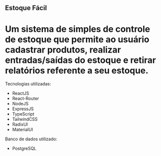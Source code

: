 ## Estoque Fácil

# Um sistema de simples de controle de estoque que permite ao usuário cadastrar produtos, realizar entradas/saídas do estoque e retirar relatórios referente a seu estoque.

Tecnologias utilizadas:

- ReactJS
- React-Router
- NodeJS
- ExpressJS
- TypeScript
- TailwindCSS
- RadixUI
- MaterialUI

Banco de dados utilizado:

- PostgreSQL